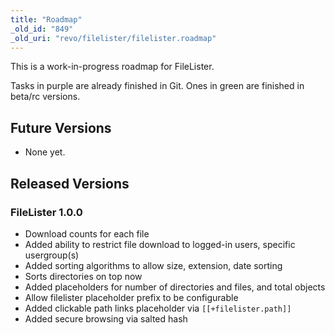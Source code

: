 ```yaml
---
title: "Roadmap"
_old_id: "849"
_old_uri: "revo/filelister/filelister.roadmap"
---
```


This is a work-in-progress roadmap for FileLister.

Tasks in purple are already finished in Git. Ones in green are finished in beta/rc versions.

## Future Versions

- None yet.

## Released Versions

### FileLister 1.0.0

- Download counts for each file
- Added ability to restrict file download to logged-in users, specific usergroup(s)
- Added sorting algorithms to allow size, extension, date sorting
- Sorts directories on top now
- Added placeholders for number of directories and files, and total objects
- Allow filelister placeholder prefix to be configurable
- Added clickable path links placeholder via `[[+filelister.path]]`
- Added secure browsing via salted hash
